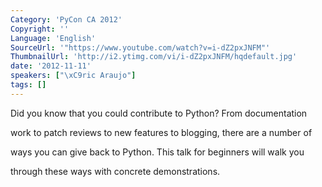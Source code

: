 ```yaml
---
Category: 'PyCon CA 2012'
Copyright: ''
Language: 'English'
SourceUrl: '"https://www.youtube.com/watch?v=i-dZ2pxJNFM"'
ThumbnailUrl: 'http://i2.ytimg.com/vi/i-dZ2pxJNFM/hqdefault.jpg'
date: '2012-11-11'
speakers: ["\xC9ric Araujo"]
tags: []
---
```

Did you know that you could contribute to Python? From documentation

work to patch reviews to new features to blogging, there are a number of

ways you can give back to Python. This talk for beginners will walk you

through these ways with concrete demonstrations.

